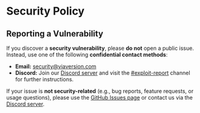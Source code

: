 # Security Policy

## Reporting a Vulnerability

If you discover a **security vulnerability**, please **do not** open a public issue. Instead, use one of the following **confidential contact methods**:

* **Email:** [security@viaversion.com](mailto:security@viaversion.com)
* **Discord:** Join our [Discord server](https://discord.gg/viaversion) and visit the [#exploit-report](https://discord.com/channels/316206679014244363/1388847764137316485) channel for further instructions.

If your issue is **not security-related** (e.g., bug reports, feature requests, or usage questions), please use the [GitHub Issues page](https://github.com/ViaVersion/ViaVersion/issues) or contact us via the [Discord server](https://discord.gg/viaversion).
